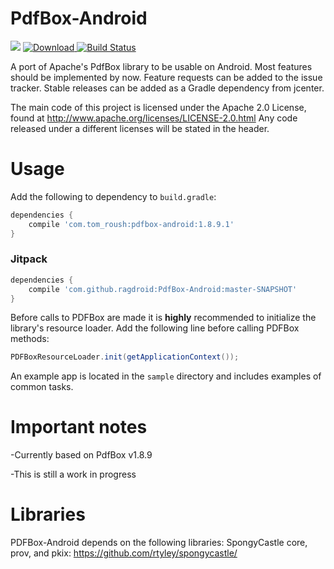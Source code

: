 PdfBox-Android
==============
[![](https://jitpack.io/v/ragdroid/PdfBox-Android.svg)](https://jitpack.io/#ragdroid/PdfBox-Android)
[ ![Download](https://api.bintray.com/packages/birdbrain2/PdfBox-Android/PdfBox-Android/images/download.svg) ](https://bintray.com/birdbrain2/PdfBox-Android/PdfBox-Android/_latestVersion)
[![Build Status](https://travis-ci.org/TomRoush/PdfBox-Android.svg?branch=master)](https://travis-ci.org/TomRoush/PdfBox-Android)

A port of Apache's PdfBox library to be usable on Android. Most features should be implemented by now. Feature requests can be added to the issue tracker. Stable releases can be added as a Gradle dependency from jcenter.

The main code of this project is licensed under the Apache 2.0 License, found at http://www.apache.org/licenses/LICENSE-2.0.html Any code released under a different licenses will be stated in the header.

Usage
==============

Add the following to dependency to `build.gradle`:

```gradle
dependencies {
    compile 'com.tom_roush:pdfbox-android:1.8.9.1'
}
```
### Jitpack

```gradle
dependencies {
    compile 'com.github.ragdroid:PdfBox-Android:master-SNAPSHOT'
}
```

Before calls to PDFBox are made it is **highly** recommended to initialize the library's resource loader. Add the following line before calling PDFBox methods:

```java
PDFBoxResourceLoader.init(getApplicationContext());
```

An example app is located in the `sample` directory and includes examples of common tasks.

Important notes
==============

-Currently based on PdfBox v1.8.9

-This is still a work in progress

Libraries
==============
PDFBox-Android depends on the following libraries: SpongyCastle core, prov, and pkix: https://github.com/rtyley/spongycastle/
